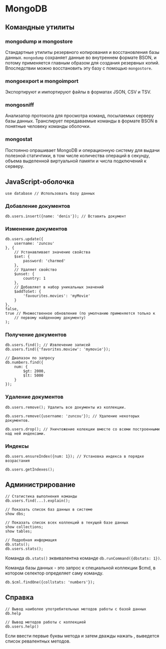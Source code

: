 # MongoDB
    
## Командные утилиты

### mongodump и mongostore

Стандартные утилиты резервного копирования и восстановления базы данных. `mongodump` сохраняет данные во внутреннем формате BSON, и потому применяется главным образом для создания резервных копий. Впоследствии можно восстановить эту базу с помощью `mongostore`.

### mongoexport и mongoimport

Экспортируют и импортируют файлы в форматах JSON, CSV и TSV.

### mongosniff

Анализатор протокола для просмотра команд, посылаемых серверу базы данных. Транслирует передаваемые команды в формате BSON в понятные человеку команды оболочки.

### mongostat

Постоянно опрашивает MongoDB и операционную систему для выдачи полезной статичтики, в том числе количества операций в секунду, объема выделенной виртуальной памяти и числа подключений к серверу.

## JavaScript-оболочка

    use database // Использовать базу данных

### Добавление документов

    db.users.insert({name: 'denis'}); // Вставить документ

### Изменение документов

    db.users.update({
        username: 'zuncou'
    }, {
        // Устанавливает значение свойства
        $set: {
            password: 'charmed'
        },
        // Удаляет свойство
        $unset: {
            country: 1
        },
        // Добавляет в набор уникальных значений
        $addToSet: {
            'favourites.movies': 'myMovie'
        }
    },
    false,
    true // Множественное обновление (по умолчанию применяется только к
        // первому найденному документу)
    );

### Получение документов

    db.users.find(); // Извлечение записей
    db.users.find({'favorites.moview': 'mymovie'});
    
    // Диапазон по запросу
    db.numbers.find({
        num: {
            $gt: 2000,
            $lt: 5000
        }
    }); 

### Удаление документов

    db.users.remove(); Удалить все документы из коллекции.
    
    db.users.remove({username: 'zuncou'}); // Удаление некоторых документов.
    
    db.users.drop(); // Уничтожение колекции вместе со всеми построенными над ней индексами.

### Индексы

    db.users.ensureIndex({num: 1}); // Установка индекса в порядке возрастания
    
    db.users.getIndexes();

## Администрирование

    // Статистика выполнения команды
    db.users.find(...).explain();

    // Показать список баз данных в системе
    show dbs;
    
    // Показать список всех коллекций в текущей базе данных
    show collections;
    show tables;
    
    // Подробная информация
    db.stats();
    db.users.stats();

Команда `db.stats()` эквивалентна команде `db.runCommand({dbstats: 1})`.

Команда базы данных - это запрос к специальной коллекции $cmd, в котором селектор определяет саму команду.

    db.$cml.findOne({collstats: 'numbers'});

## Справка

    // Вывод наиболее употребительных методов работы с базой данных
    db.help
    
    // Вывод методов работы с коллекцией
    db.users.help()

Если ввести первые буквы метода и затем дважды нажать <Tab>, выведется список ревалентных методов.